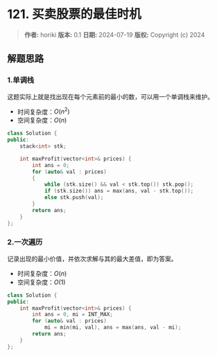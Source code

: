 # 121. 买卖股票的最佳时机

> **作者:** horiki
> **版本:** 0.1
> **日期:** 2024-07-19
> **版权:** Copyright (c) 2024

## 解题思路
### 1.单调栈

这题实际上就是找出现在每个元素前的最小的数，可以用一个单调栈来维护。

- 时间复杂度：$O(n^2)$
- 空间复杂度：$O(n)$

```C++
class Solution {
public:
    stack<int> stk;

    int maxProfit(vector<int>& prices) {
        int ans = 0;
        for (auto& val : prices)
        {
            while (stk.size() && val < stk.top()) stk.pop();
            if (stk.size()) ans = max(ans, val - stk.top());
            else stk.push(val);
        }
        return ans;
    }
};
```

### 2.一次遍历

记录出现的最小价值，并依次求解与其的最大差值，即为答案。

- 时间复杂度：$O(n)$
- 空间复杂度：$O(1)$

```C++
class Solution {
public:
    int maxProfit(vector<int>& prices) {
        int ans = 0, mi = INT_MAX;
        for (auto& val : prices)
            mi = min(mi, val), ans = max(ans, val - mi);
        return ans;
    }
};
```